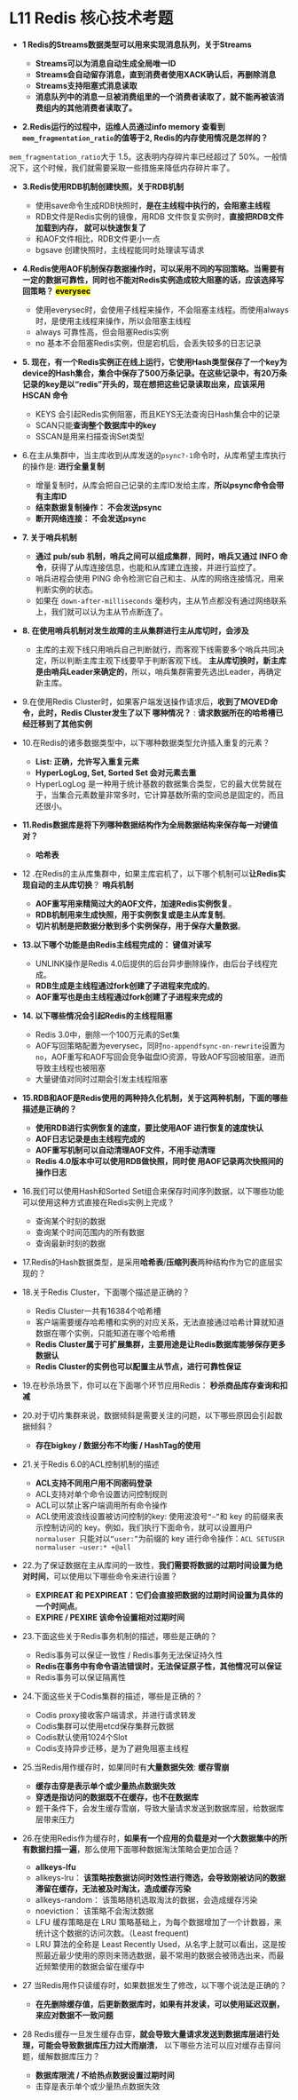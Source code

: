 # **L11 Redis 核心技术考题**

* **1 Redis的Streams数据类型可以用来实现消息队列，关于Streams**
	* **Streams可以为消息自动生成全局唯一ID**
	* **Streams会自动留存消息，直到消费者使用XACK确认后，再删除消息**
	* **Streams支持阻塞式消息读取**
	* **消息队列中的消息一旦被消费组里的一个消费者读取了，就不能再被该消费组内的其他消费者读取了。**

* **2.Redis运行的过程中，运维人员通过info memory 查看到`mem_fragmentation_ratio`的值等于2, Redis的内存使用情况是怎样的？**

`mem_fragmentation_ratio`大于 1.5。这表明内存碎片率已经超过了 50%。一般情况下，这个时候，我们就需要采取一些措施来降低内存碎片率了。

* **3.Redis使用RDB机制创建快照，关于RDB机制**
	* 使用save命令生成RDB快照时，**是在主线程中执行的，会阻塞主线程**
	* RDB文件是Redis实例的镜像，用RDB 文件恢复实例时，**直接把RDB文件加载到内存， 就可以快速恢复了**
	* 和AOF文件相比，RDB文件更小一点
	* bgsave 创建快照时，主线程能同时处理读写请求

* **4.Redis使用AOF机制保存数据操作时，可以采用不同的写回策略。当需要有一定的数据可靠性，同时也不能对Redis实例造成较大阻塞的话，应该选择写回策略？ <mark>everysec</mark>**
	* 使用everysec时，会使用子线程来操作，不会阻塞主线程。而使用always时，是使用主线程来操作，所以会阻塞主线程
	* always 可靠性高，但会阻塞Redis实例
	* no 基本不会阻塞Redis实例，但是宕机后，会丢失较多的日志记录

* **5. 现在，有一个Redis实例正在线上运行，它使用Hash类型保存了一个key为device的Hash集合，集合中保存了500万条记录。在这些记录中，有20万条记录的key是以“redis”开头的，现在想把这些记录读取出来，应该采用 HSCAN  命令**
	*  KEYS 会引起Redis实例阻塞，而且KEYS无法查询日Hash集合中的记录
	*  SCAN只能**查询整个数据库中的key**
	*  SSCAN是用来扫描查询Set类型
* 6.在主从集群中，当主库收到从库发送的`psync?-1`命令时，从库希望主库执行的操作是: **进行全量复制**
	* 增量复制时，从库会把自己记录的主库ID发给主库，**所以psync命令会带有主库ID**
	* **结束数据复制操作： 不会发送psync**
	* **断开网络连接：  不会发送psync**
* **7. 关于哨兵机制**
	* **通过 pub/sub 机制，哨兵之间可以组成集群**，**同时，哨兵又通过 INFO 命令**，获得了从库连接信息，也能和从库建立连接，并进行监控了。
	* 哨兵进程会使用 PING 命令检测它自己和主、从库的网络连接情况，用来判断实例的状态。
	* 如果在 `down-after-milliseconds` 毫秒内，主从节点都没有通过网络联系上，我们就可以认为主从节点断连了。
* **8. 在使用哨兵机制对发生故障的主从集群进行主从库切时，会涉及**
	* 主库的主观下线只用哨兵自己判断就行，而客观下线需要多个哨兵共同决定，所以判断主库主观下线要早于判断客观下线。 **主从库切换时，新主库是由哨兵Leader来确定的**，所以，哨兵集群需要先选出Leader，再确定新主库。
* 9.在使用Redis Cluster时，如果客户端发送操作请求后，**收到了MOVED命令，此时，Redis Cluster发生了以下 哪种情况？** : **请求数据所在的哈希槽已经迁移到了其他实例**
* 10.在Redis的诸多数据类型中，以下哪种数据类型允许插入重复的元素？
	 * **List: 正确，允许写入重复元素**
	 * **HyperLogLog, Set, Sorted Set 会对元素去重**
	 * HyperLogLog 是一种用于统计基数的数据集合类型，它的最大优势就在于，当集合元素数量非常多时，它计算基数所需的空间总是固定的，而且还很小。
* **11.Redis数据库是将下列哪种数据结构作为全局数据结构来保存每一对键值对？**
	* **哈希表**
* 12 .在Redis的主从库集群中，如果主库宕机了，以下哪个机制可以**让Redis实现自动的主从库切换**？  **哨兵机制**
 	* **AOF重写用来精简过大的AOF文件，加速Redis实例恢复**。
 	*  **RDB机制用来生成快照，用于实例恢复或是主从库复制**。
 	*  **切片机制是把数据分散到多个实例保存，用于保存大量数据**。
* **13.以下哪个功能是由Redis主线程完成的：  键值对读写**
	*  UNLINK操作是Redis 4.0后提供的后台异步删除操作，由后台子线程完成。
	*  **RDB生成是主线程通过fork创建了子进程来完成的**。
	* **AOF重写也是由主线程通过fork创建了子进程来完成的**
* **14. 以下哪些情况会引起Redis的主线程阻塞**
	* Redis 3.0中，删除一个100万元素的Set集
	*  AOF写回策略配置为everysec，同时`no-appendfsync-on-rewrite`设置为`no`，AOF重写和AOF写回会竞争磁盘IO资源，导致AOF写回被阻塞，进而导致主线程也被阻塞
	*  大量键值对同时过期会引发主线程阻塞
* **15.RDB和AOF是Redis使用的两种持久化机制，关于这两种机制，下面的哪些描述是正确的？**
	* **使用RDB进行实例恢复的速度，要比使用AOF 进行恢复的速度快认**
	* **AOF日志记录是由主线程完成的**
	*  **AOF重写机制可以自动清理AOF文件，不用手动清理**
	* **Redis 4.0版本中可以使用RDB做快照，同时使 用AOF记录两次快照间的操作日志**
* 16.我们可以使用Hash和Sorted Set组合来保存时间序列数据，以下哪些功能可以使用这种方式直接在Redis实例上完成？
	* 查询某个时刻的数据
	* 查询某个时间范围内的所有数据
	* 查询最新时刻的数据
* 17.Redis的Hash数据类型，是采用**哈希表**/**压缩列表**两种结构作为它的底层实现的？
* 18.关于Redis Cluster，下面哪个描述是正确的？
	* Redis Cluster一共有16384个哈希槽
	* 客户端需要缓存哈希槽和实例的对应关系，无法直接通过哈希计算就知道数据在哪个实例，只能知道在哪个哈希槽
	* **Redis Cluster属于可扩展集群，主要用途是让Redis数据库能够保存更多数据认**
	* **Redis Cluster的实例也可以配置主从节点，进行可靠性保证**
* 19.在秒杀场景下，你可以在下面哪个环节应用Redis： **秒杀商品库存查询和扣减**
* 20.对于切片集群来说，数据倾斜是需要关注的问题，以下哪些原因会引起数据倾斜？
	* **存在bigkey  /  数据分布不均衡  / HashTag的使用**
* 21.关于Redis 6.0的ACL控制机制的描述
	* **ACL支持不同用户用不同密码登录**
	* ACL支持对单个命令设置访问控制规则
	* ACL可以禁止客户端调用所有命令操作
	* ACL使用波浪线设置被访问控制的key: 使用波浪号`“~”`和 key 的前缀来表示控制访问的 key。例如，我们执行下面命令，就可以设置用户 `normaluser `只能对以`“user:”`为前缀的 key 进行命令操作：`ACL SETUSER normaluser ~user:* +@all`
* 22.为了保证数据在主从库间的一致性，**我们需要将数据的过期时间设置为绝对时间**，可以使用以下哪些命令来进行设置？
	* **EXPIREAT 和 PEXPIREAT：它们会直接把数据的过期时间设置为具体的一个时间点**。
	* **EXPIRE / PEXIRE 该命令设置相对过期时间**
* 23.下面这些关于Redis事务机制的描述，哪些是正确的？
	* Redis事务可以保证一致性 /  Redis事务无法保证持久性
	* **Redis在事务中有命令语法错误时，无法保证原子性，其他情况可以保证**
	* Redis事务可以保证隔离性
* 24.下面这些关于Codis集群的描述，哪些是正确的？
	* Codis proxy接收客户端请求，并进行请求转发
	* Codis集群可以使用etcd保存集群元数据
	* Codis默认使用1024个Slot
	* Codis支持异步迁移，是为了避免阻塞主线程
* 25.当Redis用作缓存时，如果同时有**大量数据失效**: **缓存雪崩**
	* **缓存击穿是表示单个或少量热点数据失效**
	* **穿透是指访问的数据既不在缓存，也不在数据库**
	* 题干条件下，会发生缓存雪崩，导致大量请求发送到数据库层，给数据库层带来压力
* 26.在使用Redis作为缓存时，**如果有一个应用的负载是对一个大数据集中的所有数据扫描一遍**，那么使用下面哪种数据淘汰策略会更加合适？
	* **allkeys-Ifu**
	* allkeys-lru： **该策略按数据访问时效性进行筛选，会导致刚被访问的数据滞留在缓存，无法被及时淘汰，造成缓存污染**
	* allkeys-random： 该策略随机选取淘汰的数据，会造成缓存污染
	* noeviction： 该策略不会淘汰数据
	* LFU 缓存策略是在 LRU 策略基础上，为每个数据增加了一个计数器，来统计这个数据的访问次数。（Least frequent)
	* LRU 算法的全称是 Least Recently Used，从名字上就可以看出，这是按照最近最少使用的原则来筛选数据，最不常用的数据会被筛选出来，而最近频繁使用的数据会留在缓存中
* 27 当Redis用作只读缓存时，如果数据发生了修改，以下哪个说法是正确的？
	* **在先删除缓存值，后更新数据库时，如果有并发读，可以使用延迟双删，来应对数据不一致问题**
 * 28 Redis缓存一旦发生缓存击穿，**就会导致大量请求发送到数据库层进行处理，可能会导致数据库压力过大而崩溃**， 以下哪些方法可以应对缓存击穿问题，缓解数据库压力？
 	*  **数据库限流 / 不给热点数据设置过期时间**
 	*  击穿是表示单个或少量热点数据失效























 






 







 







 











